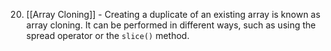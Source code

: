 20. [[Array Cloning]] - Creating a duplicate of an existing array is known as array cloning. It can be performed in different ways, such as using the spread operator or the `slice()` method.